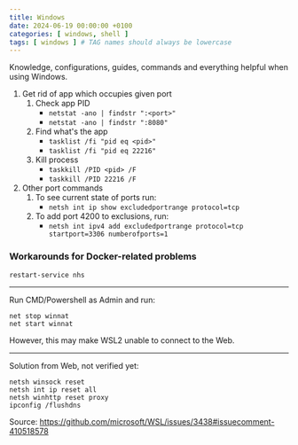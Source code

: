 ```yaml
---
title: Windows
date: 2024-06-19 00:00:00 +0100
categories: [ windows, shell ]
tags: [ windows ] # TAG names should always be lowercase
---
```


Knowledge, configurations, guides, commands and everything helpful when using Windows.

1. Get rid of app which occupies given port
    1. Check app PID
        - `netstat -ano | findstr ":<port>"`
        - `netstat -ano | findstr ":8080"`
    2. Find what's the app
        - `tasklist /fi "pid eq <pid>"`
        - `tasklist /fi "pid eq 22216"`
    3. Kill process
        - `taskkill /PID <pid> /F`
        - `taskkill /PID 22216 /F`
2. Other port commands
    1. To see current state of ports run:
        - `netsh int ip show excludedportrange protocol=tcp`
    2. To add port 4200 to exclusions, run:
        - `netsh int ipv4 add excludedportrange protocol=tcp startport=3306 numberofports=1`

### Workarounds for Docker-related problems

```
restart-service nhs
```

---

Run CMD/Powershell as Admin and run:

```
net stop winnat
net start winnat
```

However, this may make WSL2 unable to connect to the Web.

---

Solution from Web, not verified yet:

```
netsh winsock reset
netsh int ip reset all
netsh winhttp reset proxy
ipconfig /flushdns
```

Source: https://github.com/microsoft/WSL/issues/3438#issuecomment-410518578
